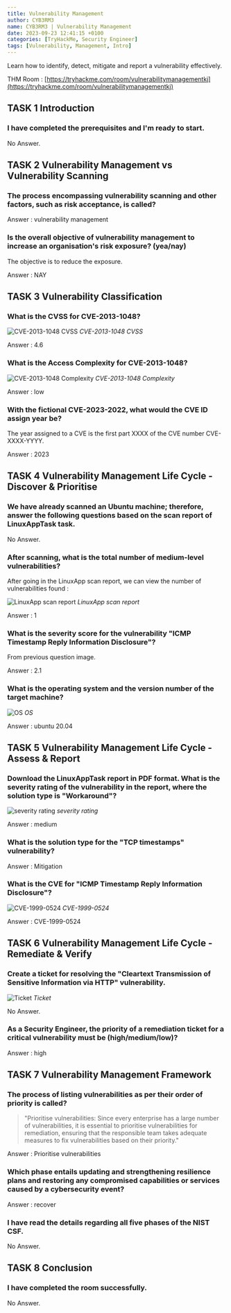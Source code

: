 ```yaml
---
title: Vulnerability Management
author: CYB3RM3
name: CYB3RM3 | Vulnerability Management
date: 2023-09-23 12:41:15 +0100
categories: [TryHackMe, Security Engineer]
tags: [Vulnerability, Management, Intro]
---
```


Learn how to identify, detect, mitigate and report a vulnerability effectively.

THM Room : [https://tryhackme.com/room/vulnerabilitymanagementkj](https://tryhackme.com/room/vulnerabilitymanagementkj)


## TASK 1 Introduction
### I have completed the prerequisites and I'm ready to start. 
No Answer.

## TASK 2 Vulnerability Management vs Vulnerability Scanning

### The process encompassing vulnerability scanning and other factors, such as risk acceptance, is called?
Answer : vulnerability management

### Is the overall objective of vulnerability management to increase an organisation's risk exposure? (yea/nay)

The objective is to reduce the exposure.

Answer : NAY

## TASK 3 Vulnerability Classification
### What is the CVSS for CVE-2013-1048? 
 
![CVE-2013-1048 CVSS](/images/thm/vulnerabilitymanagementkj/Vuln_1.png)
_CVE-2013-1048 CVSS_


Answer : 4.6

### What is the Access Complexity for CVE-2013-1048? 

![CVE-2013-1048 Complexity](/images/thm/vulnerabilitymanagementkj/Vuln_2.png)
_CVE-2013-1048 Complexity_

Answer : low

### With the fictional CVE-2023-2022, what would the CVE ID assign year be? 
The year assigned to a CVE is the first part XXXX of the CVE number CVE-XXXX-YYYY.

Answer : 2023

## TASK 4 Vulnerability Management Life Cycle - Discover & Prioritise
### We have already scanned an Ubuntu machine; therefore, answer the following questions based on the scan report of LinuxAppTask task.
No Answer.

### After scanning, what is the total number of medium-level vulnerabilities?
After going in the LinuxApp scan report, we can view the number of vulnerabilities found :

![LinuxApp scan report](/images/thm/vulnerabilitymanagementkj/Vuln_3.png)
_LinuxApp scan report_

Answer : 1

### What is the severity score for the vulnerability "ICMP Timestamp Reply Information Disclosure"?

From previous question image.

Answer : 2.1

### What is the operating system and the version number of the target machine?

![OS](/images/thm/vulnerabilitymanagementkj/Vuln_4.png)
_OS_

Answer : ubuntu 20.04

## TASK 5 Vulnerability Management Life Cycle - Assess & Report

### Download the LinuxAppTask report in PDF format. What is the severity rating of the vulnerability in the report, where the solution type is "Workaround"?

![severity rating](/images/thm/vulnerabilitymanagementkj/Vuln_5.png)
_severity rating_

Answer : medium

### What is the solution type for the "TCP timestamps" vulnerability?

Answer : Mitigation

### What is the CVE for "ICMP Timestamp Reply Information Disclosure"?

![CVE-1999-0524](/images/thm/vulnerabilitymanagementkj/Vuln_6.png)
_CVE-1999-0524_

Answer : CVE-1999-0524

## TASK 6 Vulnerability Management Life Cycle - Remediate & Verify

### Create a ticket for resolving the "Cleartext Transmission of Sensitive Information via HTTP" vulnerability.

![Ticket](/images/thm/vulnerabilitymanagementkj/Vuln_7.png)
_Ticket_

No Answer.

### As a Security Engineer, the priority of a remediation ticket for a critical vulnerability must be (high/medium/low)?  
Answer : high

## TASK 7 Vulnerability Management Framework


### The process of listing vulnerabilities as per their order of priority is called?

>"Prioritise vulnerabilities: Since every enterprise has a large number of vulnerabilities, it is essential to prioritise vulnerabilities for remediation, ensuring that the responsible team takes adequate measures to fix vulnerabilities based on their priority."

Answer : Prioritise vulnerabilities

### Which phase entails updating and strengthening resilience plans and restoring any compromised capabilities or services caused by a cybersecurity event?
Answer : recover

### I have read the details regarding all five phases of the NIST CSF.
No Answer.

## TASK 8 Conclusion
###  I have completed the room successfully. 
No Answer.
